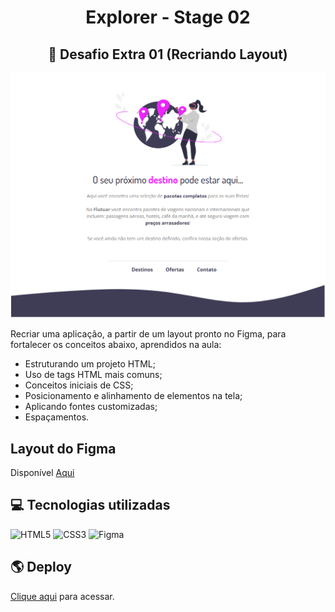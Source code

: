 <h1 align="center"> Explorer - Stage 02 </h1>

<h2 align="center">  📝 Desafio Extra 01 (Recriando Layout) </center> </h2>

![layout desafio 01](/image/preview.png)

Recriar uma aplicação, a partir de um layout pronto no Figma, para fortalecer os conceitos abaixo, aprendidos na aula:

<ul>
  <li>Estruturando um projeto HTML;</li>
  <li>Uso de tags HTML mais comuns;</li>
  <li>Conceitos iniciais de CSS;</li>
  <li>Posicionamento e alinhamento de elementos na tela;</li>
  <li>Aplicando fontes customizadas;</li>
  <li>Espaçamentos.</li>

</ul>

## Layout do Figma

Disponível [Aqui](https://www.figma.com/file/waisYRoNzeBgIxOyrz0b2R/Projeto01-Extra/duplicate)

## 💻 Tecnologias utilizadas

![HTML5](https://img.shields.io/badge/HTML5-E34F26?style=for-the-badge&logo=html5&logoColor=white) ![CSS3](https://img.shields.io/badge/CSS3-1572B6?style=for-the-badge&logo=css3&logoColor=white) ![Figma](https://img.shields.io/badge/Figma-BB33FF?style=for-the-badge&logo=figma&logoColor=white)


## 🌎 Deploy

[Clique aqui](https://karen-cardoso.github.io/explorer-stage2-desafio_extra01/) para acessar.
